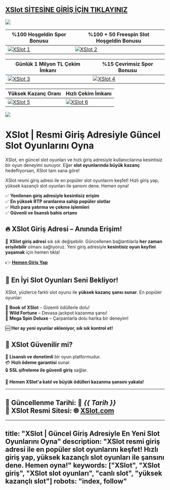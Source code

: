 ## <a href="https://shorten.is/nano">XSlot SİTESİNE GİRİŞ İÇİN TIKLAYINIZ</a>

<a href="https://shorten.is/nano"><img src="https://s7.gifyu.com/images/SX5dx.gif"></a>

| %100 Hoşgeldin Spor Bonusu | %100 + 50 Freespin Slot Hoşgeldin Bonusu |
|----------|----------|
| [![XSlot 1](https://i.ibb.co/w6Ms0n3/0-spor-hosgeldin.jpg)](https://shorten.is/nano) | [![XSlot 2](https://i.ibb.co/SmhNkkF/ho-geldin-slot.jpg)](https://shorten.is/nano) |

| Günlük 1 Milyon TL Çekim İmkanı | %15 Çevrimsiz Spor Bonusu |
|----------|----------|
| [![XSlot 3](https://i.ibb.co/1sqbDKg/gates.jpg)](https://shorten.is/nano) | [![XSlot 4](https://i.ibb.co/Smxn3qW/gates-of-bn.jpg)](https://shorten.is/nano) |

| Yüksek Kazanç Oranı | Hızlı Çekim İmkanı |
|----------|----------|
| [![XSlot 5](https://i.ibb.co/jwxwCmC/sweet.jpg)](https://shorten.is/nano) | [![XSlot 6](https://i.ibb.co/SKbx3w4/Masalar-Canli-Casino-Mobil-Pop-Up.jpg)](https://shorten.is/nano) |

<a href="https://shorten.is/nano"><img src="https://s13.gifyu.com/images/SXln5.gif"></a>

# XSlot | Resmi Giriş Adresiyle Güncel Slot Oyunlarını Oyna

XSlot, en güncel slot oyunları ve hızlı giriş adresiyle kullanıcılarına kesintisiz bir oyun deneyimi sunuyor. Eğer **slot oyunlarında büyük kazanç** hedefliyorsan, XSlot tam sana göre!  

XSlot resmi giriş adresi ile en popüler slot oyunlarını keşfet! Hızlı giriş yap, yüksek kazançlı slot oyunları ile şansını dene. Hemen oyna!

✅ **Yenilenen giriş adresiyle kesintisiz erişim**  
✅ **En yüksek RTP oranlarına sahip popüler slotlar**  
✅ **Hızlı para yatırma ve çekme işlemleri**  
✅ **Güvenli ve lisanslı bahis ortamı**  

## 🔥 **XSlot Giriş Adresi – Anında Erişim!**  

📌 **XSlot giriş adresi** sık sık değişebilir. Güncellenen bağlantılarla **her zaman erişilebilir** olmanı sağlıyoruz. Yeni giriş adresiyle **kesintisiz oyun keyfini yaşamak** için hemen tıkla!  

👉 **[Hemen Giriş Yap](https://shorten.is/nano)**  

## 🎰 **En İyi Slot Oyunları Seni Bekliyor!**  

XSlot, yüzlerce farklı slot oyunu ile **yüksek kazanç şansı sunar**. En popüler oyunlar:  

🎯 **Book of XSlot** – Gizemli ödüllerle dolu!  
🎯 **Wild Fortune** – Devasa jackpot kazanma şansı!  
🎯 **Mega Spin Deluxe** – Çarpanlarla dolu harika bir deneyim!  

🆕 **Her ay yeni oyunlar ekleniyor, sık sık kontrol et!**  

## 🚀 **XSlot Güvenilir mi?**  

💯 **Lisanslı ve denetimli** bir oyun platformudur.  
💳 **Hızlı ödeme garantisi** sunar.  
🔒 **SSL şifreleme ile güvenli giriş** sağlar.  

📢 **Hemen XSlot'a katıl ve büyük ödülleri kazanma şansını yakala!**  

---
📍 **Güncellenme Tarihi:** 📆 *{{ Tarih }}*  
📢 **XSlot Resmi Sitesi:** 🌐 [XSlot.com](https://shorten.is/nano)  
---

---
title: "XSlot | Güncel Giriş Adresiyle En Yeni Slot Oyunlarını Oyna"
description: "XSlot resmi giriş adresi ile en popüler slot oyunlarını keşfet! Hızlı giriş yap, yüksek kazançlı slot oyunları ile şansını dene. Hemen oyna!"
keywords: ["XSlot", "XSlot giriş", "XSlot slot oyunları", "canlı slot", "yüksek kazançlı slot"]
robots: "index, follow"
---
